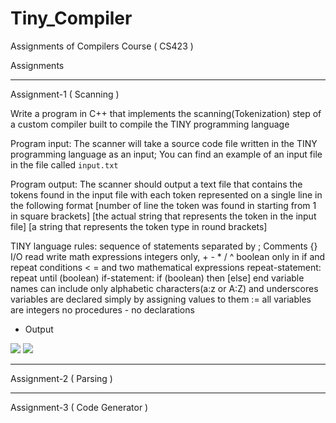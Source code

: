 # Tiny_Compiler
Assignments of Compilers Course ( CS423 )

Assignments
***************************************************************************************************
Assignment-1  ( Scanning )

Write a program in C++ that implements the scanning(Tokenization) step of a custom compiler built to compile the TINY programming language 

Program input: The scanner will take a source code file written in the TINY programming language as an input; You can find an example of an input file in the file called `input.txt` 

Program output: The scanner should output a text file that contains the tokens found in the input file with each token represented on a single line in the following format 
[number of line the token was found in starting from 1 in square brackets] [the actual string that represents the token in the input file] [a string that represents the token type in round brackets] 

TINY language rules:
sequence of statements separated by ;
Comments {}
I/O read write
math expressions integers only, + - * / ^
boolean only in if and repeat conditions < = and two mathematical expressions
repeat-statement: repeat until (boolean)
if-statement: if (boolean) then [else] end
variable names can include only alphabetic characters(a:z or A:Z) and underscores
variables are declared simply by assigning values to them :=
all variables are integers
no procedures - no declarations

* Output

![](Scanning/Scanning%20Example#1.jpg)
![](Scanning/Scanning%20Example#2.jpg)


***************************************************************************************************
Assignment-2  ( Parsing )



***************************************************************************************************
Assignment-3  ( Code Generator )


